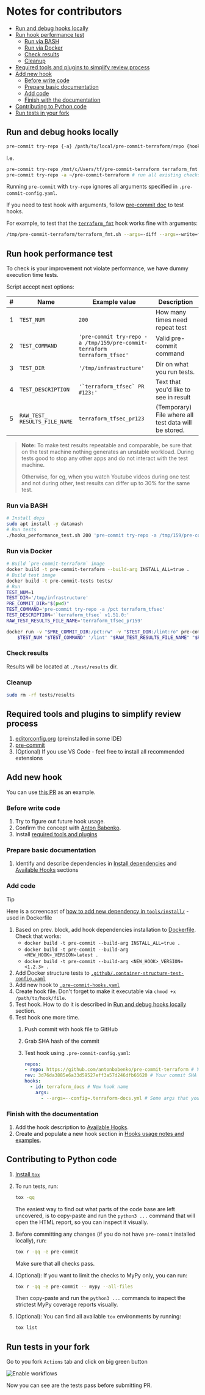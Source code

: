 # Notes for contributors

* [Run and debug hooks locally](#run-and-debug-hooks-locally)
* [Run hook performance test](#run-hook-performance-test)
  * [Run via BASH](#run-via-bash)
  * [Run via Docker](#run-via-docker)
  * [Check results](#check-results)
  * [Cleanup](#cleanup)
* [Required tools and plugins to simplify review process](#required-tools-and-plugins-to-simplify-review-process)
* [Add new hook](#add-new-hook)
  * [Before write code](#before-write-code)
  * [Prepare basic documentation](#prepare-basic-documentation)
  * [Add code](#add-code)
  * [Finish with the documentation](#finish-with-the-documentation)
* [Contributing to Python code](#contributing-to-python-code)
* [Run tests in your fork](#run-tests-in-your-fork)

## Run and debug hooks locally

```bash
pre-commit try-repo {-a} /path/to/local/pre-commit-terraform/repo {hook_name}
```

I.e.

```bash
pre-commit try-repo /mnt/c/Users/tf/pre-commit-terraform terraform_fmt # Run only `terraform_fmt` check
pre-commit try-repo -a ~/pre-commit-terraform # run all existing checks from repo
```

Running `pre-commit` with `try-repo` ignores all arguments specified in `.pre-commit-config.yaml`.

If you need to test hook with arguments, follow [pre-commit doc](https://pre-commit.com/#arguments-pattern-in-hooks) to test hooks.

For example, to test that the [`terraform_fmt`](../README.md#terraform_fmt) hook works fine with arguments:

```bash
/tmp/pre-commit-terraform/terraform_fmt.sh --args=-diff --args=-write=false test-dir/main.tf test-dir/vars.tf
```

## Run hook performance test

To check is your improvement not violate performance, we have dummy execution time tests.

Script accept next options:
<!-- markdownlint-disable no-inline-html -->
| #   | Name                               | Example value                                                            | Description                                          |
| --- | ---------------------------------- | ------------------------------------------------------------------------ | ---------------------------------------------------- |
| 1   | `TEST_NUM`                         | `200`                                                                   | How many times need repeat test                      |
| 2   | `TEST_COMMAND`                     | `'pre-commit try-repo -a /tmp/159/pre-commit-terraform terraform_tfsec'` | Valid pre-commit command                             |
| 3   | `TEST_DIR`                         | `'/tmp/infrastructure'`                                                  | Dir on what you run tests.                           |
| 4   | `TEST_DESCRIPTION`                 | ```'`terraform_tfsec` PR #123:'```                                       | Text that you'd like to see in result                |
| 5   | `RAW_TEST_`<br>`RESULTS_FILE_NAME` | `terraform_tfsec_pr123`                                                  | (Temporary) File where all test data will be stored. |
<!-- markdownlint-enable no-inline-html -->

> **Note:** To make test results repeatable and comparable, be sure that on the test machine nothing generates an unstable workload. During tests good to stop any other apps and do not interact with the test machine.
>
> Otherwise, for eg, when you watch Youtube videos during one test and not during other, test results can differ up to 30% for the same test.

### Run via BASH

```bash
# Install deps
sudo apt install -y datamash
# Run tests
./hooks_performance_test.sh 200 'pre-commit try-repo -a /tmp/159/pre-commit-terraform terraform_tfsec' '/tmp/infrastructure' '`terraform_tfsec` v1.51.0:' 'terraform_tfsec_pr159'
```

### Run via Docker

```bash
# Build `pre-commit-terraform` image
docker build -t pre-commit-terraform --build-arg INSTALL_ALL=true .
# Build test image
docker build -t pre-commit-tests tests/
# Run
TEST_NUM=1
TEST_DIR='/tmp/infrastructure'
PRE_COMMIT_DIR="$(pwd)"
TEST_COMMAND='pre-commit try-repo -a /pct terraform_tfsec'
TEST_DESCRIPTION='`terraform_tfsec` v1.51.0:'
RAW_TEST_RESULTS_FILE_NAME='terraform_tfsec_pr159'

docker run -v "$PRE_COMMIT_DIR:/pct:rw" -v "$TEST_DIR:/lint:ro" pre-commit-tests \
    $TEST_NUM "$TEST_COMMAND" '/lint' "$RAW_TEST_RESULTS_FILE_NAME" "$RAW_TEST_RESULTS_FILE_NAME"
```

### Check results

Results will be located at `./test/results` dir.

### Cleanup

```bash
sudo rm -rf tests/results
```

## Required tools and plugins to simplify review process

1. [editorconfig.org](https://editorconfig.org/) (preinstalled in some IDE)
2. [pre-commit](https://pre-commit.com/#install)
3. (Optional) If you use VS Code - feel free to install all recommended extensions


## Add new hook

You can use [this PR](https://github.com/antonbabenko/pre-commit-terraform/pull/252) as an example.

### Before write code

1. Try to figure out future hook usage.
2. Confirm the concept with [Anton Babenko](https://github.com/antonbabenko).
3. Install [required tools and plugins](#required-tools-and-plugins-to-simplify-review-process)


### Prepare basic documentation

1. Identify and describe dependencies in [Install dependencies](../README.md#1-install-dependencies) and [Available Hooks](../README.md#available-hooks) sections

### Add code

> [!TIP]
> Here is a screencast of [how to add new dependency in `tools/install/`](https://github.com/antonbabenko/pre-commit-terraform/assets/11096782/8fc461e9-f163-4592-9497-4a18fa89c0e8) - used in Dockerfile

1. Based on prev. block, add hook dependencies installation to [Dockerfile](../Dockerfile).  
    Check that works:
    * `docker build -t pre-commit --build-arg INSTALL_ALL=true .`
    * `docker build -t pre-commit --build-arg <NEW_HOOK>_VERSION=latest .`
    * `docker build -t pre-commit --build-arg <NEW_HOOK>_VERSION=<1.2.3> .`
2. Add Docker structure tests to [`.github/.container-structure-test-config.yaml`](.container-structure-test-config.yaml)
3. Add new hook to [`.pre-commit-hooks.yaml`](../.pre-commit-hooks.yaml)
4. Create hook file. Don't forget to make it executable via `chmod +x /path/to/hook/file`.
5. Test hook. How to do it is described in [Run and debug hooks locally](#run-and-debug-hooks-locally) section.
6. Test hook one more time.
    1. Push commit with hook file to GitHub
    2. Grab SHA hash of the commit
    3. Test hook using `.pre-commit-config.yaml`:

        ```yaml
        repos:
        - repo: https://github.com/antonbabenko/pre-commit-terraform # Your repo
        rev: 3d76da3885e6a33d59527eff3a57d246dfb66620 # Your commit SHA
        hooks:
          - id: terraform_docs # New hook name
            args:
              - --args=--config=.terraform-docs.yml # Some args that you'd like to test
        ```

### Finish with the documentation

1. Add the hook description to [Available Hooks](../README.md#available-hooks).
2. Create and populate a new hook section in [Hooks usage notes and examples](../README.md#hooks-usage-notes-and-examples).

## Contributing to Python code

1. [Install `tox`](https://tox.wiki/en/stable/installation.html)
2. To run tests, run:

    ```bash
    tox -qq
    ```

    The easiest way to find out what parts of the code base are left uncovered, is to copy-paste and run the `python3 ...` command that will open the HTML report, so you can inspect it visually.

3. Before committing any changes (if you do not have `pre-commit` installed locally), run:

    ```bash
    tox r -qq -e pre-commit
    ```

    Make sure that all checks pass.

4. (Optional): If you want to limit the checks to MyPy only, you can run:

    ```bash
    tox r -qq -e pre-commit -- mypy --all-files
    ```

    Then copy-paste and run the `python3 ...` commands to inspect the strictest MyPy coverage reports visually.

5. (Optional): You can find all available `tox` environments by running:

    ```bash
    tox list
    ```

## Run tests in your fork

Go to you fork `Actions` tab and click on big green button

![Enable workflows](/assets/contributing/enable_actions_in_fork.png)

Now you can see are the tests pass before submitting PR.
